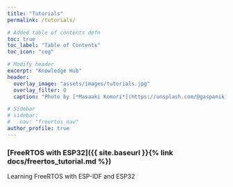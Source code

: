 ```yaml
---
title: "Tutorials"
permalink: /tutorials/

# Added table of contents defn
toc: true
toc_label: "Table of Contents"
toc_icon: "cog"

# Modify header
excerpt: "Knowledge Hub"
header:
  overlay_image: "assets/images/tutorials.jpg"
  overlay_filter: 0
  caption: "Photo by [*Masaaki Komori*](https://unsplash.com/@gaspanik) on [Unsplash](https://unsplash.com/)"

# Sidebar
# sidebar:
#   nav: "freertos_nav"
author_profile: true
---
```


### [FreeRTOS with ESP32]({{ site.baseurl }}{% link docs/freertos_tutorial.md %})
Learning FreeRTOS with ESP-IDF and ESP32
